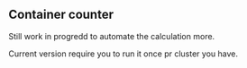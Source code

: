 ## Container counter

Still work in progredd to automate the calculation more.

Current version require you to run it once pr cluster you have.
